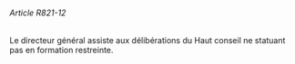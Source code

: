 ###### Article R821-12

Le directeur général assiste aux délibérations du Haut conseil ne statuant pas en formation restreinte.

